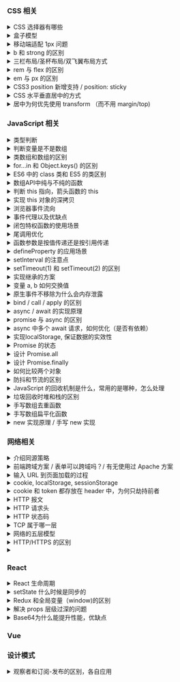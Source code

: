 ### CSS 相关

<details>
  <summary>CSS 选择器有哪些</summary>

  分类可分三种：基本选择器、属性选择器、伪类选择器
  常用：class/id/伪类/伪元素/属性

</details>

<details>
  <summary>盒子模型</summary>

  | 盒子模型 | 宽度计算 | CSS 设置 |
  | -- | -- | -- |
  | 标准 | `width = content-width` | box-sizing: content-box |
  | IE | `width = content-width + padding-width + border-width` | box-sizing: border-box |

</details>

<details>
  <summary>移动端适配 1px  问题</summary>
</details>

<details>
  <summary> b 和 strong 的区别 </summary>

  两者都有加粗字体的作用，但 strong 带有语义，表示强调，利于SEO。

</details>

<details>
  <summary>三栏布局/圣杯布局/双飞翼布局方式</summary>

  | 布局 | 优缺点 |
  | -- | -- |
  | float 浮动 | 脱离文档流，需清浮解决父层高度塌陷 |
  | absoulute 绝对定位 | 自身跟后代元素都脱离文档流，需定高 |
  | table 表格 | 兼容性好，高度统一撑开，无法设置边距，SEO不友好 |
  | flex | 较完美，IE10开始支持（-ms) |
  | grid 网格 | IE10+支持，没有内容结构，子元素可自行定义位置 |

  #### 1. float 浮动布局
  **`DOM` 结构先写浮动部分，再写中间，否则右浮动会掉到下一行**

  * 优点：简单，兼容性好
  * 缺点：脱离文档流，父层高度塌陷需清浮解决

  ```html
  <article>
      <div class="left red"></div>
      <div class="right blue"></div>
      <div class="center yellow"></div>
  </article

  <style>
      .left {
          float: left;
          width: 300px;
      }
      .right {
          float: right;
          width: 300px;
      }
  </style>
  ```
  #### 2. absoulute 绝对定位布局
  * 优点：方便稳定
  * 脱离文档流，后代元素也脱离文档流，高度未知时，会有问题

  ```html
  <article>
    <div class="left red"></div>
    <div class="center yellow"></div>
    <div class="right blue"></div>
  </article>

  <style>
    article {
        position: relative;
    }
    article div {
        position: absolute;
    }
    .left {
        left: 0;
        width: 300px;
    }
    .right {
        right: 0;
        width: 300px;
    }
    .center {
        left: 300px;
        right: 300px;
    }
  </style>
  ```

  #### 3. table 表格布局
  * 优点：兼容性好
  * 缺点：
      * 无法设置栏边距；
      * 对 SEO 不友好；
      * 单元格高度超出时，两侧单元格高度会一并变高；
      
  ```html
  <article>
      <div class="left red"></div>
      <div class="center yellow"></div>
      <div class="right blue"></div>
  </article>

  <style>
      article {
          display: table;
      }
      article > div {
          display: table-cell;
      }
      .left, .right {
          width: 300px;
      }
  </style>
  ```
  #### 4. flex 布局
  * 优点：比较完美
  * 缺点：低版本浏览器兼容问题，IE10开始支持（-ms)

  ```html
  <article>
      <div class="left red"></div>
      <div class="center yellow"></div>
      <div class="right blue"></div>
  </article>

  <style>
      article {
          display: flex;
      }
      .left, .right {
          width: 300px;
      }
      .center {
          flex: 1;
      }
  </style>
  ```

  #### 5. grid 网格布局

  CSS3 推出的网格布局，按列或行对其排列，不同于表格，没有内容结构。子元素可定位自己的位置，可以重叠（IE10+支持）。

  ```
  article {
      display: grid;
      grid-template-columns: 300px auto 300px;
  }
  ```
</details>

<details>
  <summary>rem 与 flex 的区别</summary>
</details>

<details>
  <summary>em 与 px 的区别</summary>
</details>

<details>
  <summary>CSS3 position 新增支持 / position: sticky</summary>

  | 属性 | 作用 |
  | -- | -- |
  | static | 没有定位（默认 |
  | relative | 相对定位 | 
  | absolute | 绝对定位 |
  | fixed | 固定定位（相对body) |
  | sticky | 粘滞定位 | 

  1. absolute 会被 relative/absolute 的父元素限制，否则被 body
  2. stick 是 relative 和 fixed 的混合体
    * 元素在视口内，top/left 无效；
    * 滚动超出时，表现像 fixed；
    * left/right 同时设置保留前者，top/bottom 同理

</details>

<details>
  <summary>CSS 水平垂直居中的方式</summary>

  居中元素固定宽高：
  1. absolute + 负 margin
  2. absolute + margin auto
  3. absolute + calc

  居中元素不定宽：
  1. absolute + transform（移动端优先）
  2. line-height
  3. writing-mode
  4. table (可弃用)
  5. css-table
  6. flex（优先）
  7. grid

</details>

<details>
  <summary>居中为何优先使用 transform （而不用 margin/top)</summary>

  支持居中元素不用定宽，不用计算宽高减半值。

</details>

### JavaScript 相关

<details>
  <summary>类型判断</summary>

  1. `typeof` 只能用于基本类型判断
  2. `instanceof` 用于判断引用类型，缺点是 `null`
  3. `Object.prototype.toString.call()` 较好的类型判断方式

  [正确的类型判断](https://github.com/YvetteLau/Blog/blob/master/JS/data-type.js)

</details>

<details>
  <summary>判断变量是不是数组</summary>

  1. `Array.isArray()` 返回 `true` 是；
  2. `instanceof Array` 返回 `true` 是；
  3. `Object.prototype.toString.call()` 值为 `[object Array]` 是

</details>

<details>
  <summary>类数组和数组的区别</summary>

  类数组是一个普通对象，有 length 属性，而真实的数组是 Array 类型，且不具备数组的方法。

  常见类数组：
  1. 函数参数 arguments
  2. DOM 对象列表 document.querySelectorAll('li')
  3. jQuery 对象 $('div')

  类数组转数组：
  ```
  // e.g.1
  Array.prototype.slice.call(arrLike);

  // e.g.2
  [...arrLike];

  // e.g.3
  Array.from(arrLike); 
  ```

  拥有遍历器接口的对象，都可用扩展运算符和 Array.from 转为数组。

</details>

<details>
  <summary>for...in 和 Object.keys() 的区别</summary>

  1. `Object.keys()` 返回自身可枚举属性组成的数组，顺序与 `for...in` 一致；
  2. `for...in` 除了遍历自身可枚举，还可以枚举原型链中属性

  记忆点：与 in 有关都会检索原型链
</details>

<details>
  <summary>ES6 中的 class 类和 ES5 的类区别</summary>

  1. 定义的方法不可枚举；
  2. 必须使用 new 实例化；
  3. 不存在变量提升；
  4. 默认即是严格模式；
  5. 子类构造函数必须通过 `super()` 调用父类构造函数实现继承，才有 this 对象

  (ES5 中先有子类的 this, 再将父类的方法应用在 this 上)

</details>

<details>
  <summary>数组API中纯与不纯的函数</summary>

  不纯函数，会修改原数组
  splice/reverse/fill/copyWithin/sort/push/pop/unshift/shift

  纯函数，不会修改原数组
  slice/map/forEach/every/filter/reduce/entries/find

</details>

<details>
  <summary>判断 this 指向，箭头函数的 this</summary>

</details>

<details>
  <summary>实现 this 对象的深拷贝</summary>
</details>

<details>
  <summary>浏览器事件流向</summary>
</details>

<details>
  <summary>事件代理以及优缺点</summary>
</details>

<details>
  <summary>闭包特权函数的使用场景</summary>
</details>

<details>
  <summary>尾调用优化</summary>
</details>

<details>
  <summary>函数参数是按值传递还是按引用传递</summary>

  函数参数是按值传递，引用类型的值是其栈中存储的值，一个地址指针。
</details>

<details>
  <summary>defineProperty 的应用场景</summary>
</details>

<details>
  <summary> setInterval 的注意点 </summary>
</details>

<details>
  <summary> setTimeout(1) 和 setTimeout(2) 的区别 </summary>
</details>

<details>
  <summary>实现继承的方案</summary>
</details>

<details>
  <summary>变量 a, b 如何交换值</summary>

  ES6 解构：`[a, b] = [b, a]`;
</details>

<details>
  <summary>原生事件不移除为什么会内存泄露</summary>
</details>

<details>
  <summary>bind / call / apply 的区别</summary>

  call 和 apply 功能相同，区别在于传参方式不同。
  1. `fn.call(obj, arg1, arg2, ...)` call 传参数列表，逗号隔开
  2. `fn.call(obj, [arg1, arg2, ...])` apply 传参数数组

  bind 返回的是一个函数，函数柯里化的应用，而 call/apply 则是立即执行函数。

</details>

<details>
  <summary>async / await 的实现原理</summary>
</details>

<details>
  <summary> promise 与 async 的区别 </summary>
</details>

<details>
  <summary> async 中多个 await 请求，如何优化（是否有依赖）</summary>
</details>

<details>
  <summary> 实现localStorage, 保证数据的实效性 </summary>
</details>

<details> 
  <summary>Promise 的状态</summary>

  1. fulfilled
  2. rejected
  3. pending

</details>

<details>
  <summary> 设计 Promise.all</summary>
</details>

<details>
  <summary> 设计 Promise.finally </summary>
  
</details>

<details>
  <summary> 如何比较两个对象 </summary>
</details>

<details>
  <summary>防抖和节流的区别</summary>
</details>

<details>
  <summary>JavaScript 的回收机制是什么，常用的是哪种，怎么处理</summary>
  
  标记清除和引用计数，手动标记清除，将变量值设置为 `null`。
</details>

<details>
  <summary>垃圾回收时堆和栈的区别</summary>
</details>

<details>
  <summary>手写数组去重函数</summary>
</details>

<details>
  <summary>手写数组扁平化函数</summary>
</details>

<details>
  <summary>new 实现原理 / 手写 new 实现</summary>
</details>

### 网络相关
<details>
  <summary>介绍同源策略</summary>
  
  浏览器同源策略限制不同源文档脚本不能进行交互。
  同源：同协议，同域名，同端口
</details>

<details>
  <summary>前端跨域方案 / 表单可以跨域吗？/ 有无使用过 Apache 方案</summary>
  
  后端接口请求不存在跨域问题，只有前端浏览器同源（同协议，同域名，同端口）限制导致跨域问题。

  1. JSONP
  2. websocket
  3. Nginx 代理
  4. fetch

</details>

<details>
  <summary>输入 URL 到页面加载的过程</summary>
</details>

<details>
  <summary>cookie, localStorage, sessionStorage</summary>
</details>

<details>
  <summary> cookie 和 token 都存放在 header 中，为何只劫持前者</summary>
</details>

<details>
  <summary> HTTP 报文 </summary>
</details>

<details>
  <summary> HTTP 请求头 </summary>
</details>

<details>
  <summary> HTTP 状态码 </summary>
</details>

<details>
  <summary> TCP 属于哪一层</summary>
</details>

<details>
  <summary> 网络的五层模型 </summary>
</details>

<details>
  <summary> HTTP/HTTPS 的区别 </summary>
</details>

<details>
  <summary></summary>
</details>

### React
<details>
  <summary> React 生命周期 </summary>
</details>

<details>
  <summary> setState 什么时候是同步的 </summary>
</details>

<details>
  <summary>Redux 和全局变量（window)的区别 </summary>
</details>


<details>
  <summary>解决 props 层级过深的问题</summary>
</details>

<details>
  <summary>Base64为什么能提升性能，优缺点</summary>
</details>

### Vue


### 设计模式
<details>
  <summary>观察者和订阅-发布的区别，各自应用</summary>
</details>


